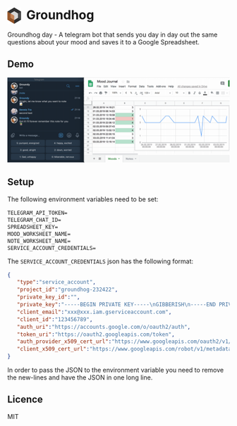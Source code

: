 # <img style="padding-right: 12px;" align="left" src="./logo.png" width="31"> Groundhog 

Groundhog day - A telegram bot that sends you day in day out the same questions about your mood and saves it to a Google Spreadsheet.

## Demo
![Animated Demo](showcase.gif)

## Setup
The following environment variables need to be set:
```
TELEGRAM_API_TOKEN=
TELEGRAM_CHAT_ID=
SPREADSHEET_KEY=
MOOD_WORKSHEET_NAME=
NOTE_WORKSHEET_NAME=
SERVICE_ACCOUNT_CREDENTIALS=
```

The `SERVICE_ACCOUNT_CREDENTIALS` json has the following format:
```json
{  
   "type":"service_account",
   "project_id":"groundhog-232422",
   "private_key_id":"",
   "private_key":"-----BEGIN PRIVATE KEY-----\nGIBBERISH\n-----END PRIVATE KEY-----\n",
   "client_email":"xxx@xxx.iam.gserviceaccount.com",
   "client_id":"123456789",
   "auth_uri":"https://accounts.google.com/o/oauth2/auth",
   "token_uri":"https://oauth2.googleapis.com/token",
   "auth_provider_x509_cert_url":"https://www.googleapis.com/oauth2/v1/certs",
   "client_x509_cert_url":"https://www.googleapis.com/robot/v1/metadata/x509/xxxxx"
}
```
In order to pass the JSON to the environment variable you need to remove the new-lines and have
the JSON in one long line.

## Licence
MIT